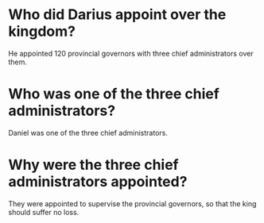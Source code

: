 # Who did Darius appoint over the kingdom?

He appointed 120 provincial governors with three chief administrators over them.

# Who was one of the three chief administrators?

Daniel was one of the three chief administrators.

# Why were the three chief administrators appointed?

They were appointed to supervise the provincial governors, so that the king should suffer no loss.
